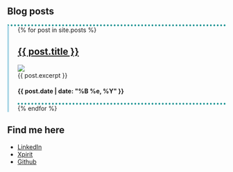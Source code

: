 <!-- <head>
{% if site.google_analytics and jekyll.environment == 'production' %}
{% include analytics.html %}
{% endif %}
</head> -->

<style>
  .blue-border {border-left:solid 4px lightblue; padding-left:20px; border-top:dotted 4px darkcyan;}
</style>

<style>
[class$="post"] {
  border-bottom:dotted 4px darkcyan;
}
</style>

## Blog posts

<div class="blue-border">
  {% for post in site.posts %}
    <article class="post">
      <h1>
        <a href="{{ site.baseurl }}{{ post.url }}">{{ post.title }}</a>
      </h1>
      <picture>
        <img src="/images/{{ post.image }}.png" style="width:auto;">
      </picture>
      <div class="entry">
        {{ post.excerpt }}
      </div>
      <h4>
        <p class="post_date">{{ post.date | date: "%B %e, %Y" }}</p>
      </h4>
    </article>
  {% endfor %}
</div>

## Find me here 
- [LinkedIn](https://www.linkedin.com/in/casper-dijkstra-30661897/)
- [Xpirit](https://xpirit.com/casper)
- [Github](https://github.com/cdijkstra)